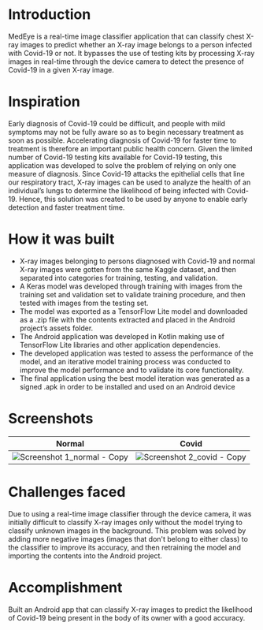 # Introduction
MedEye is a real-time image classifier application that can classify chest X-ray images to predict whether an X-ray image belongs to a person infected with Covid-19 or not. It bypasses the use of testing kits by processing X-ray images in real-time through the device camera to detect the presence of Covid-19 in a given X-ray image.


# Inspiration
Early diagnosis of Covid-19 could be difficult, and people with mild symptoms may not be fully aware so as to begin necessary treatment as soon as possible. Accelerating diagnosis of Covid-19 for faster time to treatment is therefore an important public health concern.
Given the limited number of Covid-19 testing kits available for Covid-19 testing, this application was developed to solve the problem of relying on only one measure of diagnosis.
Since Covid-19 attacks the epithelial cells that line our respiratory tract, X-ray images can be used to analyze the health of an individual’s lungs to determine the likelihood of being infected with Covid-19.
Hence, this solution was created to be used by anyone to enable early detection and faster treatment time.


# How it was built
- X-ray images belonging to persons diagnosed with Covid-19 and normal X-ray images were gotten from the same Kaggle dataset, and then separated into categories for training, testing, and validation.
- A Keras model was developed through training with images from the training set and validation set to validate training procedure, and then tested with images from the testing set.
- The model was exported as a TensorFlow Lite model and downloaded as a .zip file with the contents extracted and placed in the Android project’s assets folder.
- The Android application was developed in Kotlin making use of TensorFlow Lite libraries and other application dependencies.
- The developed application was tested to assess the performance of the model, and an iterative model training process was conducted to improve the model performance and to validate its core functionality.
- The final application using the best model iteration was generated as a signed .apk in order to be installed and used on an Android device


# Screenshots  

| Normal      | Covid      |
|------------|-------------|
| ![Screenshot 1_normal - Copy](https://user-images.githubusercontent.com/87937713/131337247-477a6d89-cdd6-4bc1-a259-0086a3d8000d.png) | ![Screenshot 2_covid - Copy](https://user-images.githubusercontent.com/87937713/131337255-da4f1fa7-57bc-4409-84db-98284f1733a5.png) |


# Challenges faced
Due to using a real-time image classifier through the device camera, it was initially difficult to classify X-ray images only without the model trying to classify unknown images in the background.
This problem was solved by adding more negative images (images that don't belong to either class) to the classifier to improve its accuracy, and then retraining the model and importing the contents into the Android project.


# Accomplishment
Built an Android app that can classify X-ray images to predict the likelihood of Covid-19 being present in the body of its owner with a good accuracy.


